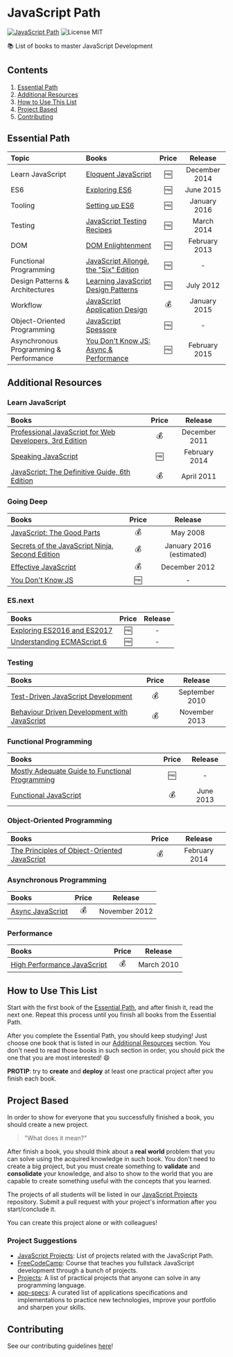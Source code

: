 # JavaScript Path

[![JavaScript Path](https://img.shields.io/badge/JavaScript%20Society-JavaScript%20Path-green.svg?style=flat-square)](https://github.com/javascript-society/javascript-path)
![License MIT](https://img.shields.io/badge/License-MIT-blue.svg?style=flat-square)

:books: List of books to master JavaScript Development

## Contents

1. [Essential Path](#essential-path)
1. [Additional Resources](#additional-resources)
1. [How to Use This List](#how-to-use-this-list)
1. [Project Based](#project-based)
1. [Contributing](#contributing)

## Essential Path

Topic | Books | Price | Release
:-- | :-- | :--: | :--:
Learn JavaScript | [Eloquent JavaScript](http://eloquentjavascript.net/) | :free: | December 2014
ES6 | [Exploring ES6](http://exploringjs.com/es6/) | :free: | June 2015
Tooling | [Setting up ES6](https://leanpub.com/setting-up-es6/read) | :free: | January 2016
Testing | [JavaScript Testing Recipes](http://jstesting.jcoglan.com/) | :free: | March 2014
DOM | [DOM Enlightenment](http://domenlightenment.com/) | :free: | February 2013
Functional Programming | [JavaScript Allongé, the "Six" Edition](https://leanpub.com/javascriptallongesix/read) | :free: | -
Design Patterns & Architectures | [Learning JavaScript Design Patterns](http://www.addyosmani.com/resources/essentialjsdesignpatterns/book/) | :free: | July 2012
Workflow | [JavaScript Application Design](https://www.manning.com/books/javascript-application-design) | :moneybag: | January 2015
Object-Oriented Programming | [JavaScript Spessore](https://leanpub.com/javascript-spessore/read) | :free: | -
Asynchronous Programming & Performance | [You Don't Know JS: Async & Performance](https://github.com/getify/You-Dont-Know-JS/blob/master/async%20&%20performance/README.md#you-dont-know-js-async--performance) | :free: | February 2015

## Additional Resources

### Learn JavaScript

Books | Price | Release
:-- | :--: | :--:
[Professional JavaScript for Web Developers, 3rd Edition](http://www.wrox.com/WileyCDA/WroxTitle/Professional-JavaScript-for-Web-Developers-3rd-Edition.productCd-1118222199.html) | :moneybag: | December 2011
[Speaking JavaScript](http://speakingjs.com/es5/) | :free: | February 2014
[JavaScript: The Definitive Guide, 6th Edition](http://shop.oreilly.com/product/9780596805531.do) | :moneybag: | April 2011

### Going Deep

Books | Price | Release
:-- | :--: | :--:
[JavaScript: The Good Parts](http://shop.oreilly.com/product/9780596517748.do) | :moneybag: | May 2008
[Secrets of the JavaScript Ninja, Second Edition](https://www.manning.com/books/secrets-of-the-javascript-ninja-second-edition) | :moneybag: | January 2016 (estimated)
[Effective JavaScript](http://effectivejs.com/) | :moneybag: | December 2012
[You Don't Know JS](https://github.com/getify/You-Dont-Know-JS) | :free: | -

### ES.next

Books | Price | Release
:-- | :--: | :--:
[Exploring ES2016 and ES2017](https://leanpub.com/exploring-es2016-es2017/read) | :free: | -
[Understanding ECMAScript 6](https://leanpub.com/understandinges6/read/) | :free: | -

### Testing

Books | Price | Release
:-- | :--: | :--:
[Test-Driven JavaScript Development](http://tddjs.com/) | :moneybag: | September 2010
[Behaviour Driven Development with JavaScript](http://developerpress.com/BehaviourDrivenDevelopmentwithJavaScript-175419) | :moneybag: | November 2013

### Functional Programming

Books | Price | Release
:-- | :--: | :--:
[Mostly Adequate Guide to Functional Programming](https://drboolean.gitbooks.io/mostly-adequate-guide/) | :free: | -
[Functional JavaScript](http://shop.oreilly.com/product/0636920028857.do) | :moneybag: | June 2013

### Object-Oriented Programming

Books | Price | Release
:-- | :--: | :--:
[The Principles of Object-Oriented JavaScript](http://shop.oreilly.com/product/9781593275402.do) | :moneybag: | February 2014

### Asynchronous Programming

Books | Price | Release
:-- | :--: | :--:
[Async JavaScript](https://pragprog.com/book/tbajs/async-javascript) | :moneybag: | November 2012

### Performance

Books | Price | Release
:-- | :--: | :--:
[High Performance JavaScript](http://shop.oreilly.com/product/9780596802806.do) | :moneybag: | March 2010

## How to Use This List

Start with the first book of the [Essential Path](#essential-path), and after finish it, read the next one. Repeat this process until you finish all books from the Essential Path.

After you complete the Essential Path, you should keep studying! Just choose one book that is listed in our [Additional Resources](#additional-resources) section. You don't need to read those books in such section in order, you should pick the one that you are most interested! :smile:

**PROTIP**: try to **create** and **deploy** at least one practical project after you finish each book.

## Project Based

In order to show for everyone that you successfully finished a book, you should create a new project.

> "What does it mean?"

After finish a book, you should think about a **real world** problem that you can solve using the acquired knowledge in such book. You don't need to create a big project, but you must create something to **validate** and **consolidate** your knowledge, and also to show to the world that you are capable to create something useful with the concepts that you learned.

The projects of all students will be listed in our [JavaScript Projects](https://github.com/javascript-society/javascript-projects) repository. Submit a pull request with your project's information after you start/conclude it.

You can create this project alone or with colleagues!

### Project Suggestions

- [JavaScript Projects](https://github.com/javascript-society/javascript-projects): List of projects related with the JavaScript Path.
- [FreeCodeCamp](http://www.freecodecamp.com/): Course that teaches you fullstack JavaScript development through a bunch of projects.
- [Projects](https://github.com/karan/Projects): A list of practical projects that anyone can solve in any programming language.
- [app-specs](https://github.com/ericdouglas/app-specs): A curated list of applications specifications and implementations to practice new technologies, improve your portfolio and sharpen your skills.

## Contributing

See our contributing guidelines [here](CONTRIBUTING.md)!
